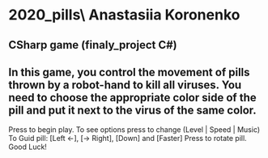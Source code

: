 # 2020_pills\ Anastasiia Koronenko
CSharp game (finaly_project С#)
-------------------------------
In this game, you control the movement of pills thrown by a robot-hand to kill all viruses. 
You need to choose the appropriate color side of the pill and put it next to the virus of the same color.
---------------------------------------------------------------------------------------------------------
Press <START> to begin play.
To see options press <CONTROL> to change (Level | Speed | Music)
To Guid pill: [Left <-], [-> Right], [Down] and [Faster]
Press <SPACE> to rotate pill.
Good Luck!
